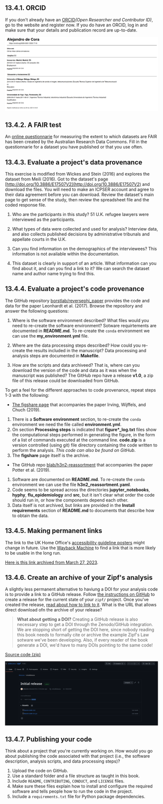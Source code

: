 ## 13.4.1. ORCID
If you don't already have an [ORCID](https://orcid.org/)*(Open Researcher and Contributor ID)*, go to the website and register now. If you do have an ORCID, log in and make sure that your details and publication record are up-to-date.

![7831e4306f144912acc54c182cb970d7.png](./_resources/7831e4306f144912acc54c182cb970d7.png)

## 13.4.2. A FAIR test
An [online questionnarie](https://ardc.edu.au/resources/working-with-data/fair-data/fair-self-assessment-tool) for measuring the extent to which datasets are FAIR has been created by the Australian Research Data Commons. Fill in the questionnarie for a dataset you have published or that you use often.

## 13.4.3. Evaluate a project's data provenance
This exercise is modified from Wickes and Stein (2016) and explores the dataset from Meili (2016). Got to the dataset's page [http://doi.org/10.3886/E17507V2](http://doi.org/10.3886/E17507V2) and download the files. You will need to make an ICPSER account and agree to their data agreement before you can download.
Review  the dataset's main page to get sense of the study, then review the spreadsheet file and the coded response file.
1. Who are the participants in this study?
51 U.K. refugee lawyers were interviewed as the participants.

2. What types of data were collected and used for analysis?
Interview data, and also collects published decisions by administrative tribunals and appellate courts in the U.K.

3. Can you find information on the demographics of the interviewees?
This information is not available within the documentation.

4. This dataset is clearly in support of an article. What information can you find about it, and can you find a link to it?
We can search the dataset name and author name trying to find this.

## 13.4.4. Evaluate a project's code provenance
The GitHub repository [borstlab/reversephi_paper](https://github.com/borstlab/reversephi_paper/) provides the code and data for the paper Leonhardt et al. (2017). Browse the repository and answer the following questions:

1. Where is the software environment described? What files would you need to re-create the software environment?
Sotware requirtements are documented in **README.md**.
To re-create the `conda` environment we can use the **my_environment.yml** file.

2. Where are the data processing steps described? How could you re-create the results included in the manuscript?
Data processing and analysis steps are documented in **Makefile**.

3. How are the scripts and data archiveed? That is, where can you download the version of the code and data as it was when the manuscript was published?
The GitHub repo have a release **v1.0**, a zip file of this release could be downloaded from GitHub.

To get a feel for the different approaches to code provenance, repeat steps 1-3 with the following:
- [The figshare page](https://doi.org/10.6084/m9.figshare.7575830) that accompanies the paper Irving, Wijffels, and Chuch (2019).

1. There is a **Software environment** section, to re-create the `conda` environment we need the file called **environment.yml**.
2. On section **Processing steps** is indicated that **figure\*_log.txt** files show the computational steps performed in generating the figure, in the form of a list of commands executed at the command line.
**code.zip** is a version controlled (using git) file directory containing the code written to perform the analysis. *This code can also be found on GitHub*.
3. The **figshare** page itself is the archive.

- The GitHub repo [blab/h3n2-reassortment](https://github.com/blab/h3n2-reassortment) that accompanies the paper Potter et al. (2019).

1. Software are documented on **README.md**.
To re-create the `conda` environment we can use the file **h3n2_reassortment.yaml**.
2. Code seems to be spread across the directories **jupyter_notebooks**, **hyphy**, **flu_epidemiology** and **src**, but it isn't clear what order the code should run in, or how the components depend each other.
3. Data itself is not archived, but links are provided in the **Install requirements** section of **README.md** to documents that describe how to obtain the data.

## 13.4.5. Making permanent links
The link to the UK Home Office's [accessibility guideline posters](https://ukhomeoffice.github.io/accessibility-posters/posters/accessibility-posters.pdf) might change in future. Use the [Wayback Machine](https://web.archive.org/) to find a link that is more likely to be usable in the long run.

[Here is this link archived from March 27, 2023](https://web.archive.org/web/20230327142325/https://ukhomeoffice.github.io/accessibility-posters/posters/accessibility-posters.pdf).

## 13.4.6. Create an archive of your Zipf's analysis
A slightly less permanent alternative to haviung a DOI for your analysis code is to provide a link to a GitHub release. Follow [the instructions on GitHub](https://docs.github.com/en/github/administering-a-repository/managing-releases-in-a-repository) to create a release for the current state of your `zipf/` project.
Once you've created the release, [read about how to link to it](https://docs.github.com/en/github/administering-a-repository/linking-to-releases). What is the URL that allows direct download ofn the archive of your release?

> **What about getting a DOI?**
>	Creating a GitHub release is also necessary step to get a DOI through the Zenodo/GitHub
>	integration. We are stopping short of getting the DOI here, since nobody reading this 
>	book needs to formally cite or archive the example Zipf's Law sotware we've been developing. Also, 
>	if every reader of the book generate a DOI, we'd have to many DOIs pointing to the same code! 

[Source code (zip)](https://github.com/adecora/zipf/archive/refs/tags/initialRelease.zip)

![ab981032da6eb0a9f4f2a517398cec41.png](./_resources/ab981032da6eb0a9f4f2a517398cec41.png)

## 13.4.7. Publishing your code
Think about a project that you're currently working on. How would you go about publishing the code associated with that project (i.e., the software description, analysis scripts, and data processing steps)?

1. Upload the code on GitHub.
2. Use a standard folder and a file structure as taught in this book.
3. Include `README`, `CONTRIBUTING`, `CONDUCT`, and `LICENSE` files.
4. Make sure these files explain how to install and configure the required software and tells people how to run the code in the project.
5. Include a `requirements.txt` file for Python package dependencies.
